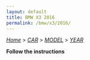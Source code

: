 ```yaml
---
layout: default
title: BMW X3 2016
permalink: /bmw/x3/2016/
---
```

[*Home*](/) > [*CAR*](/car/) > [*MODEL*](/car/model/) > [*YEAR*](/car/model/year/)

**Follow the instructions**